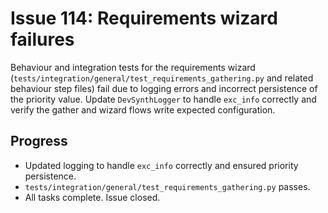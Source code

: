# Issue 114: Requirements wizard failures

Behaviour and integration tests for the requirements wizard (`tests/integration/general/test_requirements_gathering.py` and related behaviour step files) fail due to logging errors and incorrect persistence of the priority value. Update `DevSynthLogger` to handle `exc_info` correctly and verify the gather and wizard flows write expected configuration.

## Progress
- Updated logging to handle `exc_info` correctly and ensured priority persistence.
- `tests/integration/general/test_requirements_gathering.py` passes.
- All tasks complete. Issue closed.
